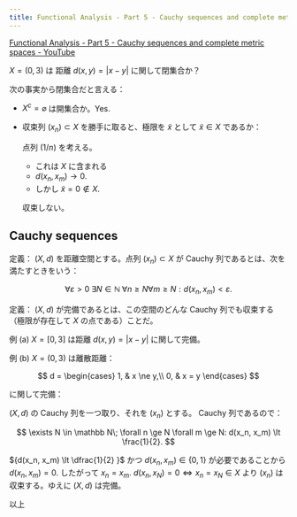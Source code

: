 ```yaml
---
title: Functional Analysis - Part 5 - Cauchy sequences and complete metric spaces
---
```


[Functional Analysis - Part 5 - Cauchy sequences and complete metric spaces - YouTube](https://www.youtube.com/watch?v=kdKYV0B145k&list=PLBh2i93oe2qsGKDOsuVVw-OCAfprrnGfr&index=5)

${X = (0, 3)}$ は 距離 ${d(x, y) = \lvert x - y \rvert}$ に関して閉集合か？

次の事実から閉集合だと言える：

* ${X^c = \varnothing}$ は開集合か。Yes.
* 収束列 $(x_n) \subset X$ を勝手に取ると、極限を $\tilde x$ として
  $\tilde x \in X$ であるか：

  点列 $(1/n)$ を考える。

  * これは $X$ に含まれる
  * ${d(x_n, x_m) \to 0.}$
  * しかし ${\tilde x = 0 \notin X.}$
  
  収束しない。

## Cauchy sequences

定義：
$(X, d)$ を距離空間とする。点列 ${(x_n)\subset X}$ が Cauchy 列であるとは、次を満たすときをいう：

$$
\forall \varepsilon \gt 0\;
\exists N \in \mathbb N\;
\forall n \ge N \forall m \ge N:
d(x_n, x_m) \lt \varepsilon.
$$

定義：
$(X, d)$ が完備であるとは、この空間のどんな Cauchy 列でも収束する（極限が存在して $X$ の点である）ことだ。

例
$\text{(a)}$ ${X = [0, 3]}$ は距離 ${d(x, y) = \lvert x - y \rvert}$ に関して完備。

例
$\text{(b)}$ ${X = (0, 3)}$ は離散距離：

$$
d = \begin{cases}
    1, & x \ne y,\\
    0, & x = y
\end{cases}
$$

に関して完備：

$(X, d)$ の Cauchy 列を一つ取り、それを $(x_n)$ とする。
Cauchy 列であるので：

$$
\exists N \in \mathbb N\;
\forall n \ge N \forall m \ge N:
d(x_n, x_m) \lt \frac{1}{2}.
$$

${d(x_n, x_m) \lt \dfrac{1}{2} }$ かつ ${d(x_n, x_m) \in \{0, 1\}}$ が必要であることから
${d(x_n, x_m) = 0.}$ したがって ${x_n = x_m.}$ 
${d(x_n, x_N) = 0 \iff x_n = x_N \in X}$ より $(x_n)$ は収束する。ゆえに ${(X, d)}$ は完備。

以上
